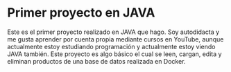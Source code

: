 # Primer proyecto en JAVA

Este es el primer proyecto realizado en JAVA que hago. 
Soy autodidacta y me gusta aprender por cuenta propia mediante cursos en YouTube, aunque actualmente estoy estudiando programación y actualmente estoy viendo JAVA también.
Este proyecto es algo básico el cual se leen, cargan, edita y eliminan productos de una base de datos realizada en Docker.
